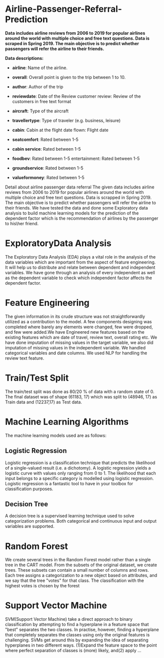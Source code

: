 # Airline-Passenger-Referral-Prediction
**Data includes airline reviews from 2006 to 2019 for popular airlines around the world with multiple choice and free text questions. Data is scraped in Spring 2019. The main objective is to predict whether passengers will refer the airline to their friends.**

**Data descriptions:**


*   **airline**: Name of the airline.

*   **overall**: Overall point is given to the trip between 1 to 10.


*   **author**: Author of the trip


*   **reviewdate**: Date of the Review customer review: Review of the customers in free text format



*  **aircraft**: Type of the aircraft

*   **travellertype**: Type of traveler (e.g. business, leisure)


*   **cabin**: Cabin at the flight date flown: Flight date

*  **seatcomfort**: Rated between 1-5


*   **cabin service**: Rated between 1-5

*   **foodbev**: Rated between 1-5 entertainment: Rated between 1-5


*   **groundservice**: Rated between 1-5

*   **valueformoney**: Rated between 1-5


Detail about airline passenger data referral The given data includes airline reviews from 2006 to 2019 for popular airlines around the world with multiple choice and free text questions. Data is scrapped in Spring 2019. The main objective is to predict whether passengers will refer the airline to their friends. We have tested the data and done some Exploratory data analysis to build machine learning models for the prediction of the dependent factor which is the recommendation of airlines by the passenger to his\her friend.
# ExploratoryData Analysis
The Exploratory Data Analysis (EDA) plays a
vital role in the analysis of the data variables
which are important from the aspect of feature
engineering. It will help us to distribute and
relate between dependent and independent
variables. We have gone through an analysis of
every independent as well as the dependent
variable to check which independent factor
affects the dependent factor.
# Feature Engineering
The given information in its crude structure was not straightforwardly utilized as a contribution to the model. A few components designing was completed where barely any elements were changed, few were dropped, and few were added.We have Engineered new features based on the existing features which are date of travel, review text, overall rating etc. We have done imputation of missing values in the target variable, we also did imputation of missing values in the independent variable. We handled categorical variables and date columns. We used NLP for handling the review text feature.
# Train/Test Split
The train/test split was done as 80/20 % of data with a random state of 0. The final dataset was of shape (61183, 17) which was split to (48946, 17) as Train data and (12237,17) as Test data.
# Machine Learning Algorithms
The machine learning models used are as follows:
## Logistic Regression
Logistic regression is a classification technique that predicts the likelihood of a single-valued result (i.e. a dichotomy). A logistic regression yields a logistic curve with values only ranging from 0 to 1. The likelihood that each input belongs to a specific category is modelled using logistic regression. Logistic regression is a fantastic tool to have in your toolbox for classification purposes.
## Decision Tree

A decision tree is a supervised learning technique used to solve categorization problems. Both categorical and continuous input and output variables are supported.
# Random Forest
We create several trees in the Random Forest model rather than a single tree in the CART model. From the subsets of the original dataset, we create trees. These subsets can contain a small number of columns and rows. Each tree assigns a categorization to a new object based on attributes, and we say that the tree "votes" for that class. The classification with the highest votes is chosen by the forest

# Support Vector Machine
SVM(Support Vector Machine) take a direct approach to binary classification by attempting to find a hyperplane in a feature space that "best" separates the two classes. In practise, however, finding a hyperplane that completely separates the classes using only the original features is challenging. SVMs get around this by expanding the idea of separating hyperplanes in two different ways. (1)Expand the feature space to the point where perfect separation of classes is (more) likely, and(2) apply …
